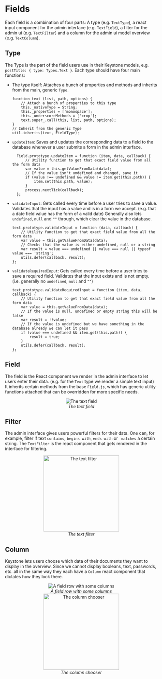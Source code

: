 # Fields

Each field is a combination of four parts: A type (e.g. `TextType`), a react input component for the admin interface (e.g. `TextField`), a filter for the admin ui (e.g. `TextFilter`) and a column for the admin ui model overview (e.g. `TextColumn`).

## Type

The Type is the part of the field users use in their Keystone models, e.g. `postTitle: { type: Types.Text }`. Each type should have four main functions:

- The type itself: Attaches a bunch of properties and methods and inherits from the main, generic `Type`.

	```JS
	function text (list, path, options) {
		// Attach a bunch of properties to this type
		this._nativeType = String;
		this._properties = ['monospace'];
		this._underscoreMethods = ['crop'];
		text.super_.call(this, list, path, options);
	}
	// Inherit from the generic Type
	util.inherits(text, FieldType);
	```

- `updateItem`: Saves and updates the corresponding data to a field to the database whenever a user submits a form in the admin interface.

  ```JS
	Field.prototype.updateItem = function (item, data, callback) {
		// Utility function to get that exact field value from all the form data
		var value = this.getValueFromData(data);
		// If the value isn't undefined and changed, save it
		if (value !== undefined && value != item.get(this.path)) {
			item.set(this.path, value);
		}
		process.nextTick(callback);
	};
	```

- `validateInput`: Gets called every time before a user tries to save a value. Validates that the input has a value and is in a form we accept. (e.g. that a date field value has the form of a valid date) Generally also lets `undefined`, `null` and `""` through, which clear the value in the database.

	```JS
	text.prototype.validateInput = function (data, callback) {
		// Utility function to get that exact field value from all the form data
		var value = this.getValueFromData(data);
		// Checks that the value is either undefined, null or a string
		var result = value === undefined || value === null || typeof value === 'string';
		utils.defer(callback, result);
	};
	```

- `validateRequiredInput`: Gets called every time before a user tries to save a required field. Validates that the input exists and is not empty. (i.e. generally no `undefined`, `null` and `""`)

	```JS
	text.prototype.validateRequiredInput = function (item, data, callback) {
		// Utility function to get that exact field value from all the form data
		var value = this.getValueFromData(data);
		// If the value is null, undefined or empty string this will be false
		var result = !!value;
		// If the value is undefined but we have something in the database already we can let it pass
		if (value === undefined && item.get(this.path)) {
			result = true;
		}
		utils.defer(callback, result);
	};
	```

## Field

The field is the React component we render in the admin interface to let users enter their data. (e.g. for the `Text` type we render a simple text input) It inherits certain methods from the base `Field.js`, which has generic utility functions attached that can be overridden for more specific needs.

<div align="center">
	<img src="http://i.imgur.com/v2y2RyW.png" alt="The text field" />
	<div><i>The text field</i></div>
</div>

## Filter

The admin interface gives users powerful filters for their data. One can, for example, filter if text `contains`, `begins with`, `ends with` or ` matches` a certain string. The `TextFilter` is the react component that gets rendered in the interface for filtering.

<div align="center">
	<img src="http://i.imgur.com/UBgVwtm.png" alt="The text filter" width="250px" />
	<div><i>The text filter</i></div>
</div>

## Column

Keystone lets users choose which data of their documents they want to display in the overview. Since we cannot display booleans, text, passwords, etc. all in the same way they each have a `Column` react component that dictates how they look there.

<div align="center">
	<img src="http://i.imgur.com/u9D0PCG.png" alt="A field row with some columns" />
	<div><i>A field row with some columns</i></div>
</div>

<div align="center">
	<img src="http://i.imgur.com/MfsW6UR.png" alt="The column chooser" width="250px" />
	<div><i>The column chooser</i></div>
</div>
